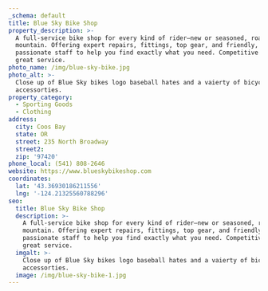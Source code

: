 ```yaml
---
_schema: default
title: Blue Sky Bike Shop
property_description: >-
  A full-service bike shop for every kind of rider—new or seasoned, road or
  mountain. Offering expert repairs, fittings, top gear, and friendly,
  passionate staff to help you find exactly what you need. Competitive prices,
  great service.
photo_name: /img/blue-sky-bike.jpg
photo_alt: >-
  Close up of Blue Sky bikes logo baseball hates and a vaierty of bicycle
  accessorties.
property_category:
  - Sporting Goods
  - Clothing
address:
  city: Coos Bay
  state: OR
  street: 235 North Broadway
  street2:
  zip: '97420'
phone_local: (541) 808-2646
website: https://www.blueskybikeshop.com
coordinates:
  lat: '43.36930186211556'
  lng: '-124.21325560788296'
seo:
  title: Blue Sky Bike Shop
  description: >-
    A full-service bike shop for every kind of rider—new or seasoned, road or
    mountain. Offering expert repairs, fittings, top gear, and friendly,
    passionate staff to help you find exactly what you need. Competitive prices,
    great service.
  imgalt: >-
    Close up of Blue Sky bikes logo baseball hates and a vaierty of bicycle
    accessorties.
  image: /img/blue-sky-bike-1.jpg
---
```

